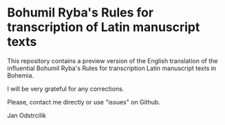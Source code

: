# Bohumil Ryba's Rules for transcription of Latin manuscript texts
This repository contains a preview version of the English translation of the influential Bohumil Ryba's Rules for transcription Latin manuscript texts in Bohemia. 

I will be very grateful for any corrections. 

Please, contact me directly or use "issues" on Github.

Jan Odstrcilik

